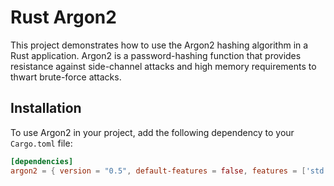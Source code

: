 # Rust Argon2

This project demonstrates how to use the Argon2 hashing algorithm in a Rust
application. Argon2 is a password-hashing function that provides resistance
against side-channel attacks and high memory requirements to thwart brute-force
attacks.

## Installation

To use Argon2 in your project, add the following dependency to your `Cargo.toml`
file:

```toml
[dependencies]
argon2 = { version = "0.5", default-features = false, features = ['std'] }
```
